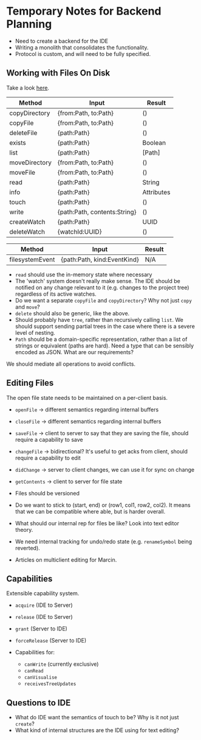 # Temporary Notes for Backend Planning

- Need to create a backend for the IDE
- Writing a monolith that consolidates the functionality.
- Protocol is custom, and will need to be fully specified.

## Working with Files On Disk
Take a look [here](https://github.com/luna/ide/blob/master/lib/ide/file-manager/README.md).

| Method        | Input                        | Result     |
|---------------|------------------------------|------------|
| copyDirectory | {from:Path, to:Path}         | ()         |
| copyFile      | {from:Path, to:Path}         | ()         |
| deleteFile    | {path:Path}                  | ()         |
| exists        | {path:Path}                  | Boolean    |
| list          | {path:Path}                  | [Path]     |
| moveDirectory | {from:Path, to:Path}         | ()         |
| moveFile      | {from:Path, to:Path}         | ()         |
| read          | {path:Path}                  | String     |
| info          | {path:Path}                  | Attributes | (fstat)
| touch         | {path:Path}                  | ()         |
| write         | {path:Path, contents:String} | ()         |
| createWatch   | {path:Path}                  | UUID       |
| deleteWatch   | {watchId:UUID}               | ()         |

| Method          | Input                       | Result |
|-----------------|-----------------------------|--------|
| filesystemEvent | {path:Path, kind:EventKind} | N/A    |

- `read` should use the in-memory state where necessary
- The 'watch' system doesn't really make sense. The IDE should be notified on
  any change relevant to it (e.g. changes to the project tree) regardless of its
  active watches.
- Do we want a separate `copyFile` and `copyDirectory`? Why not just `copy` and
  `move`?
- `delete` should also be generic, like the above.
- Should probably have `tree`, rather than recursively calling `list`. We should
  support sending partial trees in the case where there is a severe level of
  nesting.
- `Path` should be a domain-specific representation, rather than a list of 
  strings or equivalent (paths are hard). Need a type that can be sensibly
  encoded as JSON. What are our requirements?

We should mediate all operations to avoid conflicts.

## Editing Files
The open file state needs to be maintained on a per-client basis.

- `openFile` -> different semantics regarding internal buffers
- `closeFile` -> different semantics regarding internal buffers
- `saveFile` -> client to server to say that they are saving the file, should 
  require a capability to save
- `changeFile` -> bidirectional? It's useful to get acks from client, should
  require a capability to edit
- `didChange` -> server to client changes, we can use it for sync on change
- `getContents` -> client to server for file state

- Files should be versioned
- Do we want to stick to (start, end) or (row1, col1, row2, col2). It means that
  we can be compatible where able, but is harder overall.
- What should our internal rep for files be like? Look into text editor theory.
- We need internal tracking for undo/redo state (e.g. `renameSymbol` being
  reverted).

- Articles on multiclient editing for Marcin.

## Capabilities
Extensible capability system.

- `acquire` (IDE to Server)
- `release` (IDE to Server)
- `grant` (Server to IDE)
- `forceRelease` (Server to IDE)

- Capabilities for:
    + `canWrite` (currently exclusive)
    + `canRead` 
    + `canVisualise`
    + `receivesTreeUpdates`

## Questions to IDE

- What do IDE want the semantics of touch to be? Why is it not just `create`?
- What kind of internal structures are the IDE using for text editing?
